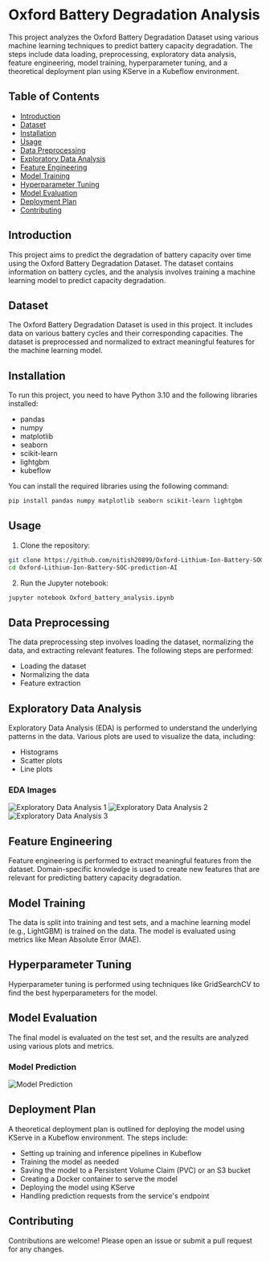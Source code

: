 
# Oxford Battery Degradation Analysis

This project analyzes the Oxford Battery Degradation Dataset using various machine learning techniques to predict battery capacity degradation. The steps include data loading, preprocessing, exploratory data analysis, feature engineering, model training, hyperparameter tuning, and a theoretical deployment plan using KServe in a Kubeflow environment.

## Table of Contents

- [Introduction](#introduction)
- [Dataset](#dataset)
- [Installation](#installation)
- [Usage](#usage)
- [Data Preprocessing](#data-preprocessing)
- [Exploratory Data Analysis](#exploratory-data-analysis)
- [Feature Engineering](#feature-engineering)
- [Model Training](#model-training)
- [Hyperparameter Tuning](#hyperparameter-tuning)
- [Model Evaluation](#model-evaluation)
- [Deployment Plan](#deployment-plan)
- [Contributing](#contributing)

## Introduction

This project aims to predict the degradation of battery capacity over time using the Oxford Battery Degradation Dataset. The dataset contains information on battery cycles, and the analysis involves training a machine learning model to predict capacity degradation.

## Dataset

The Oxford Battery Degradation Dataset is used in this project. It includes data on various battery cycles and their corresponding capacities. The dataset is preprocessed and normalized to extract meaningful features for the machine learning model.

## Installation

To run this project, you need to have Python 3.10 and the following libraries installed:

- pandas
- numpy
- matplotlib
- seaborn
- scikit-learn
- lightgbm
- kubeflow

You can install the required libraries using the following command:

```bash
pip install pandas numpy matplotlib seaborn scikit-learn lightgbm
```

## Usage

1. Clone the repository:

```bash
git clone https://github.com/nitish20899/Oxford-Lithium-Ion-Battery-SOC-prediction-AI.git
cd Oxford-Lithium-Ion-Battery-SOC-prediction-AI
```

2. Run the Jupyter notebook:

```bash
jupyter notebook Oxford_battery_analysis.ipynb
```

## Data Preprocessing

The data preprocessing step involves loading the dataset, normalizing the data, and extracting relevant features. The following steps are performed:

- Loading the dataset
- Normalizing the data
- Feature extraction

## Exploratory Data Analysis

Exploratory Data Analysis (EDA) is performed to understand the underlying patterns in the data. Various plots are used to visualize the data, including:

- Histograms
- Scatter plots
- Line plots

### EDA Images

![Exploratory Data Analysis 1](images/image1.png)
![Exploratory Data Analysis 2](images/image2.png)
![Exploratory Data Analysis 3](images/image3.png)

## Feature Engineering

Feature engineering is performed to extract meaningful features from the dataset. Domain-specific knowledge is used to create new features that are relevant for predicting battery capacity degradation.

## Model Training

The data is split into training and test sets, and a machine learning model (e.g., LightGBM) is trained on the data. The model is evaluated using metrics like Mean Absolute Error (MAE).

## Hyperparameter Tuning

Hyperparameter tuning is performed using techniques like GridSearchCV to find the best hyperparameters for the model.

## Model Evaluation

The final model is evaluated on the test set, and the results are analyzed using various plots and metrics.

### Model Prediction

![Model Prediction](images/predictionimage.png)

## Deployment Plan

A theoretical deployment plan is outlined for deploying the model using KServe in a Kubeflow environment. The steps include:

- Setting up training and inference pipelines in Kubeflow
- Training the model as needed
- Saving the model to a Persistent Volume Claim (PVC) or an S3 bucket
- Creating a Docker container to serve the model
- Deploying the model using KServe
- Handling prediction requests from the service's endpoint

## Contributing

Contributions are welcome! Please open an issue or submit a pull request for any changes.
